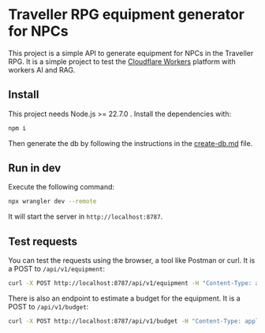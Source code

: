 # Traveller RPG equipment generator for NPCs

This project is a simple API to generate equipment for NPCs in the Traveller RPG.
It is a simple project to test the [Cloudflare Workers](https://workers.cloudflare.com/) platform with workers AI and RAG.

## Install
This project needs Node.js >= 22.7.0 . Install the dependencies with:

```bash
npm i
```

Then generate the db by following the instructions in the [create-db.md](./create-db.md) file.

## Run in dev
Execute the following command:

```bash
npx wrangler dev --remote
```

It will start the server in `http://localhost:8787`.

## Test requests
You can test the requests using the browser, a tool like Postman or curl. It is a POST to `/api/v1/equipment`:

```bash
curl -X POST http://localhost:8787/api/v1/equipment -H "Content-Type: application/json" -d '{"characteristics":{"DEX":8,"EDU":7,"END":6,"INT":9,"SOC":5,"STR":7},"citizen_category":"average","experience":"regular","first_name":"John","role":"pilot","skills":["Pilot (Spacecraft)-2","Astrogation-2","Electronic (Sensors)-1","Gunnery-1","Mechanic-0","Leadership-0","Vacc Suit-0","Electronics-0","Drive-0"],"surname":"Doe"}'
```

There is also an endpoint to estimate a budget for the equipment. It is a POST to `/api/v1/budget`:

```bash
curl -X POST http://localhost:8787/api/v1/budget -H "Content-Type: application/json" -d '{"characteristics":{"DEX":8,"EDU":7,"END":6,"INT":9,"SOC":5,"STR":7},"citizen_category":"average","experience":"regular","first_name":"John","role":"pilot","skills":["Pilot (Spacecraft)-2","Astrogation-2","Electronic (Sensors)-1","Gunnery-1","Mechanic-0","Leadership-0","Vacc Suit-0","Electronics-0","Drive-0"],"surname":"Doe"}'
```
